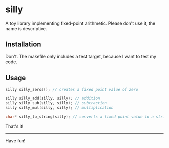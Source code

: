 # silly

A toy library implementing fixed-point arithmetic.
Please don't use it, the name is descriptive.

## Installation

Don't. The makefile only includes a test target, because I want to test my code.

## Usage

```c
silly silly_zeros(); // creates a fixed point value of zero

silly silly_add(silly, silly); // addition
silly silly_sub(silly, silly); // subtraction
silly silly_mul(silly, silly); // multiplication

char* silly_to_string(silly); // converts a fixed point value to a string (memory is now yours)
```

That's it!

<hr/>

Have fun!
